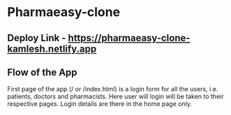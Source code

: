 # Pharmaeasy-clone

## Deploy Link - https://pharmaeasy-clone-kamlesh.netlify.app
##  Flow of the App
First page of the app (/ or /index.html) is a login form for all the users, i.e. patients, doctors and pharmacists. Here user will login will be taken to their respective pages. Login details are there in the home page only.
